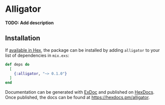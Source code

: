 # Alligator

**TODO: Add description**

## Installation

If [available in Hex](https://hex.pm/docs/publish), the package can be installed
by adding `alligator` to your list of dependencies in `mix.exs`:

```elixir
def deps do
  [
    {:alligator, "~> 0.1.0"}
  ]
end
```

Documentation can be generated with [ExDoc](https://github.com/elixir-lang/ex_doc)
and published on [HexDocs](https://hexdocs.pm). Once published, the docs can
be found at <https://hexdocs.pm/alligator>.

